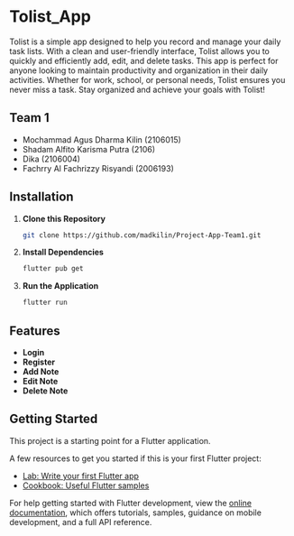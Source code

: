 # Tolist_App

Tolist is a simple app designed to help you record and manage your daily task lists. With a clean and user-friendly interface, Tolist allows you to quickly and efficiently add, edit, and delete tasks. This app is perfect for anyone looking to maintain productivity and organization in their daily activities. Whether for work, school, or personal needs, Tolist ensures you never miss a task. Stay organized and achieve your goals with Tolist!

## Team 1

- Mochammad Agus Dharma Kilin (2106015)
- Shadam Alfito Karisma Putra (2106)
- Dika (2106004)
- Fachrry Al Fachrizzy Risyandi (2006193)

## Installation

1. **Clone this Repository**
    ```bash
    git clone https://github.com/madkilin/Project-App-Team1.git 
    ```

2. **Install Dependencies**
    ```bash
    flutter pub get
    ```

3. **Run the Application**
    ```bash
    flutter run
    ```

## Features

- **Login**
- **Register**
- **Add Note**
- **Edit Note**
- **Delete Note**

## Getting Started

This project is a starting point for a Flutter application.

A few resources to get you started if this is your first Flutter project:

- [Lab: Write your first Flutter app](https://docs.flutter.dev/get-started/codelab)
- [Cookbook: Useful Flutter samples](https://docs.flutter.dev/cookbook)

For help getting started with Flutter development, view the
[online documentation](https://docs.flutter.dev/), which offers tutorials,
samples, guidance on mobile development, and a full API reference.
